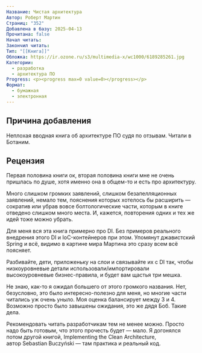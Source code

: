 ```yaml
---
Название: Чистая архитектура
Автор: Роберт Мартин
Страниц: "352"
Добавлена в базу: 2025-04-13
Прочитана: false
Начал читать: 
Закончил читать: 
Тип: "[[Книга]]"
Обложка: https://ir.ozone.ru/s3/multimedia-x/wc1000/6189285261.jpg
Категории:
  - разработка
  - архитектура ПО
Progress: <p><progress max=0 value=0></progress></p>
Формат:
  - бумажная
  - электронная
---
```

## Причина добавления

Неплохая вводная книга об архитектуре ПО судя по отзывам. Читали в Ботаним.

## Рецензия

Первая половина книги ок, вторая половина книги мне не очень пришлась по душе, хотя именно она в общем-то и есть про архитектуру.

Много слишком громких заявлений, слишком безапелляционных заявлений, немало тем, пояснения которых хотелось бы расширить — сократив или убрав вовсе болтологические части, которым в книге отведено слишком много места. И, кажется, повторения одних и тех же идей тоже можно убрать.

Для меня вся эта книга примерно про DI. Без примеров реального внедрения этого DI и IoC-контейнеров при этом. Упомянут джавистский Spring и всё, видимо в картине мира Мартина это сразу всем всё поясняет.

Разбивайте, дети, приложеньку на слои и связывайте их с DI так, чтобы низкоуровневые детали использовали/импортировали высокоуровневые бизнес-правила, и будет вам щастья три мешка.

Не знаю, как-то я ожидал большего от этого громкого названия. Нет, безусловно, это было интересно-полезно для меня, но многие части читались уж очень уныло. Моя оценка балансирует между 3 и 4. Возможно просто было завышены ожидания, это же дядя Боб. Такие дела.

Рекомендовать читать разработчикам тем не менее можно. Просто надо быть готовым, что этого прочесть будет — мало. Я догонялся потом другой книгой, Implementing the Clean Architecture, автор Sebastian Buczyński — там практика и реальный код.